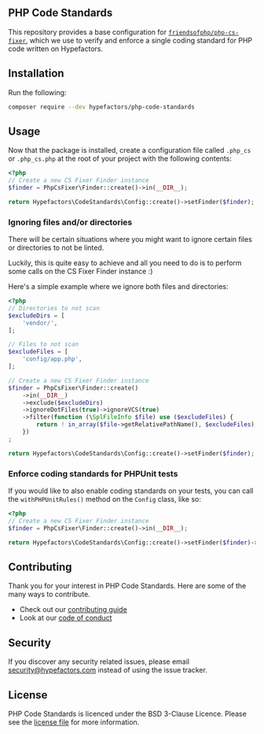 ## PHP Code Standards

This repository provides a base configuration for [`friendsofphp/php-cs-fixer`](http://github.com/FriendsOfPHP/PHP-CS-Fixer), which we use to verify and enforce a single coding standard for PHP code written on Hypefactors.

## Installation

Run the following:

```sh
composer require --dev hypefactors/php-code-standards
```

## Usage

Now that the package is installed, create a configuration file called `.php_cs` or `.php_cs.php` at the root of your project with the following contents:

```php
<?php
// Create a new CS Fixer Finder instance
$finder = PhpCsFixer\Finder::create()->in(__DIR__);

return Hypefactors\CodeStandards\Config::create()->setFinder($finder);
```

### Ignoring files and/or directories

There will be certain situations where you might want to ignore certain files or directories to not be linted.

Luckily, this is quite easy to achieve and all you need to do is to perform some calls on the CS Fixer Finder instance :)

Here's a simple example where we ignore both files and directories:

```php
<?php
// Directories to not scan
$excludeDirs = [
    'vendor/',
];

// Files to not scan
$excludeFiles = [
    'config/app.php',
];

// Create a new CS Fixer Finder instance
$finder = PhpCsFixer\Finder::create()
    ->in(__DIR__)
    ->exclude($excludeDirs)
    ->ignoreDotFiles(true)->ignoreVCS(true)
    ->filter(function (\SplFileInfo $file) use ($excludeFiles) {
        return ! in_array($file->getRelativePathName(), $excludeFiles);
    })
;

return Hypefactors\CodeStandards\Config::create()->setFinder($finder);
```

### Enforce coding standards for PHPUnit tests

If you would like to also enable coding standards on your tests, you can call the `withPHPUnitRules()` method on the `Config` class, like so:

```php
<?php
// Create a new CS Fixer Finder instance
$finder = PhpCsFixer\Finder::create()->in(__DIR__);

return Hypefactors\CodeStandards\Config::create()->setFinder($finder)->withPHPUnitRules();
```

## Contributing

Thank you for your interest in PHP Code Standards. Here are some of the many ways to contribute.

- Check out our [contributing guide](/.github/CONTRIBUTING.md)
- Look at our [code of conduct](/.github/CODE_OF_CONDUCT.md)

## Security

If you discover any security related issues, please email security@hypefactors.com instead of using the issue tracker.

## License

PHP Code Standards is licenced under the BSD 3-Clause Licence. Please see the [license file](LICENSE) for more information.
